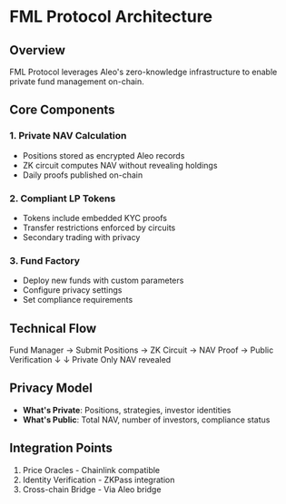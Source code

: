 # FML Protocol Architecture

## Overview

FML Protocol leverages Aleo's zero-knowledge infrastructure to enable private fund management on-chain.

## Core Components

### 1. Private NAV Calculation
- Positions stored as encrypted Aleo records
- ZK circuit computes NAV without revealing holdings
- Daily proofs published on-chain

### 2. Compliant LP Tokens
- Tokens include embedded KYC proofs
- Transfer restrictions enforced by circuits
- Secondary trading with privacy

### 3. Fund Factory
- Deploy new funds with custom parameters
- Configure privacy settings
- Set compliance requirements

## Technical Flow

Fund Manager → Submit Positions → ZK Circuit → NAV Proof → Public Verification ↓ ↓ Private Only NAV revealed
## Privacy Model

- **What's Private**: Positions, strategies, investor identities
- **What's Public**: Total NAV, number of investors, compliance status

## Integration Points

1. Price Oracles - Chainlink compatible
2. Identity Verification - ZKPass integration
3. Cross-chain Bridge - Via Aleo bridge
